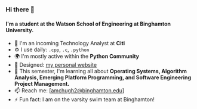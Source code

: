 <!--
**amchugh2/amchugh2** is a ✨ _special_ ✨ repository because its `README.md` (this file) appears on your GitHub profile.

Here are some ideas to get you started:

- 🔭 I’m currently working on ...
- 🌱 I’m currently learning ...
- 👯 I’m looking to collaborate on ...
- 🤔 I’m looking for help with ...
- 💬 Ask me about ...
- 📫 How to reach me: ...
- 😄 Pronouns: ...
- ⚡ Fun fact: ...
-->

### Hi there 👋

#### I'm a student at the Watson School of Engineering at Binghamton University.

- 🏢 I'm an incoming Technology Analyst at **Citi**
- ⚙️ I use daily: `.cpp`, `.c`, `.python`
- 🌍 I'm mostly active within the **Python Community**
- 💅 Designed: [my personal website](https://amchugh2.github.io/)
- 🌱 This semester, I'm learning all about **Operating Systems, Algorithm Analysis, Emerging Platform Programming, and Software Engineering Project Management.**
- 📫 Reach me: [amchugh2@binghamton.edu]
- ⚡️ Fun fact: I am on the varsity swim team at Binghamton!

